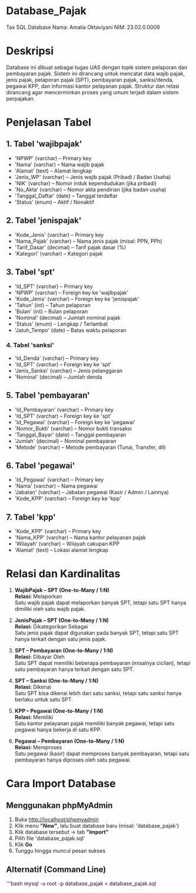 # Database_Pajak
Tax SQL Database
Nama: Amalia Oktaviyani
NIM: 23.02.0.0009

# Deskripsi
Database ini dibuat sebagai tugas UAS dengan topik sistem pelaporan dan pembayaran pajak. Sistem ini dirancang untuk mencatat data wajib pajak, jenis pajak, pelaporan pajak (SPT), pembayaran pajak, sanksi/denda, pegawai KPP, dan informasi kantor pelayanan pajak. Struktur dan relasi dirancang agar mencerminkan proses yang umum terjadi dalam sistem perpajakan.

# Penjelasan Tabel
## 1. Tabel 'wajibpajak'
- 'NPWP' (varchar) – Primary key
- 'Nama' (varchar) – Nama wajib pajak
- 'Alamat' (text) – Alamat lengkap
- 'Jenis_WP' (varchar) – Jenis wajib pajak (Pribadi / Badan Usaha)
- 'NIK' (varchar) – Nomor induk kependudukan (jika pribadi)
- 'No_Akta' (varchar) – Nomor akta pendirian (jika badan usaha)
- 'Tanggal_Daftar' (date) – Tanggal terdaftar
- 'Status' (enum) – Aktif / Nonaktif

## 2. Tabel 'jenispajak'
- 'Kode_Jenis' (varchar) – Primary key
- 'Nama_Pajak' (varchar) – Nama jenis pajak (misal: PPN, PPh)
- 'Tarif_Dasar' (decimal) – Tarif pajak dasar (%)
- 'Kategori' (varchar) – Kategori pajak

## 3. Tabel 'spt'
- 'Id_SPT' (varchar) – Primary key
- 'NPWP' (varchar) – Foreign key ke 'wajibpajak'
- 'Kode_Jenis' (varchar) – Foreign key ke 'jenispajak'
- 'Tahun' (int) – Tahun pelaporan
- 'Bulan' (int) – Bulan pelaporan
- 'Nominal' (decimal) – Jumlah nominal pajak
- 'Status' (enum) – Lengkap / Terlambat
- 'Jatuh_Tempo' (date) – Batas waktu pelaporan

### 4. Tabel 'sanksi'
- 'Id_Denda' (varchar) – Primary key
- 'Id_SPT' (varchar) – Foreign key ke 'spt'
- 'Jenis_Sanksi' (varchar) – Jenis pelanggaran
- 'Nominal' (decimal) – Jumlah denda

## 5. Tabel 'pembayaran'
- 'Id_Pembayaran' (varchar) – Primary key
- 'Id_SPT' (varchar) – Foreign key ke 'spt'
- 'Id_Pegawai' (varchar) – Foreign key ke 'pegawai'
- 'Nomor_Bukti' (varchar) – Nomor bukti transaksi
- 'Tanggal_Bayar' (date) – Tanggal pembayaran
- 'Jumlah' (decimal) – Nominal pembayaran
- 'Metode' (varchar) – Metode pembayaran (Tunai, Transfer, dll)

## 6. Tabel 'pegawai'
- 'Id_Pegawai' (varchar) – Primary key
- 'Nama' (varchar) – Nama pegawai
- 'Jabatan' (varchar) – Jabatan pegawai (Kasir / Admin / Lainnya)
- 'Kode_KPP' (varchar) – Foreign key ke 'kpp'

## 7. Tabel 'kpp'
- 'Kode_KPP' (varchar) – Primary key
- 'Nama_KPP' (varchar) – Nama kantor pelayanan pajak
- 'Wilayah' (varchar) – Wilayah cakupan KPP
- 'Alamat' (text) – Lokasi alamat lengkap

# Relasi dan Kardinalitas
1. **WajibPajak – SPT (One-to-Many / 1:N)**  
**Relasi:** Melaporkan  
Satu wajib pajak dapat melaporkan banyak SPT, tetapi satu SPT hanya dimiliki oleh satu wajib pajak.

2. **JenisPajak – SPT (One-to-Many / 1:N)**  
**Relasi:** Dikategorikan Sebagai  
Satu jenis pajak dapat digunakan pada banyak SPT, tetapi satu SPT hanya terkait dengan satu jenis pajak.

3. **SPT – Pembayaran (One-to-Many / 1:N)**  
**Relasi:** Dibayar Oleh  
Satu SPT dapat memiliki beberapa pembayaran (misalnya cicilan), tetapi satu pembayaran hanya terkait dengan satu SPT.

4. **SPT – Sanksi (One-to-Many / 1:N)**  
**Relasi:** Dikenai  
Satu SPT bisa dikenai lebih dari satu sanksi, tetapi satu sanksi hanya berlaku untuk satu SPT.

5. **KPP – Pegawai (One-to-Many / 1:N)**  
**Relasi:** Memiliki  
Satu kantor pelayanan pajak memiliki banyak pegawai, tetapi satu pegawai hanya bekerja di satu KPP.

6. **Pegawai – Pembayaran (One-to-Many / 1:N)**  
**Relasi:** Memproses  
Satu pegawai (kasir) dapat memproses banyak pembayaran, tetapi satu pembayaran hanya diproses oleh satu pegawai.

# Cara Import Database
## Menggunakan phpMyAdmin
1. Buka [http://localhost/phpmyadmin](http://localhost/phpmyadmin)
2. Klik menu **"New"**, lalu buat database baru (misal: 'database_pajak')
3. Klik database tersebut → tab **"Import"**
4. Pilih file 'database_pajak.sql'
5. Klik **Go**
6. Tunggu hingga muncul pesan sukses

## Alternatif (Command Line)
'''bash
mysql -u root -p database_pajak < database_pajak.sql
